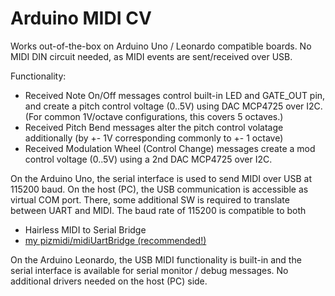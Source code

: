 # Arduino MIDI CV

Works out-of-the-box on Arduino Uno / Leonardo compatible boards.
No MIDI DIN circuit needed, as MIDI events are sent/received over USB.

Functionality:
- Received Note On/Off messages control built-in LED and GATE_OUT pin, 
and create a pitch control voltage (0..5V) using DAC MCP4725 over I2C.
(For common 1V/octave configurations, this covers 5 octaves.)
- Received Pitch Bend messages alter the pitch control volatage additionally
(by +- 1V corresponding commonly to +- 1 octave)
- Received Modulation Wheel (Control Change) messages create a mod control 
voltage (0..5V) using a 2nd DAC MCP4725 over I2C.

On the Arduino Uno, the serial interface is used to send MIDI over USB
at 115200 baud. On the host (PC), the USB communication is accessible 
as virtual COM port. There, some additional SW is required to translate 
between UART and MIDI. The baud rate of 115200 is compatible to both
  - Hairless MIDI to Serial Bridge
  - [my pizmidi/midiUartBridge (recommended!)](https://github.com/hrgraf/pizmidi)

On the Arduino Leonardo, the USB MIDI functionality is built-in and the 
serial interface is available for serial monitor / debug messages.
No additional drivers needed on the host (PC) side.

